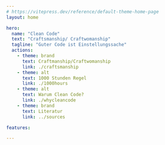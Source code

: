 ```yaml
---
# https://vitepress.dev/reference/default-theme-home-page
layout: home

hero:
  name: "Clean Code"
  text: "Craftsmanship/ Craftwomanship"
  tagline: "Guter Code ist Einstellungssache"
  actions:
    - theme: brand
      text: Craftmanship/Craftwomanship
      link: ./craftsmanship
    - theme: alt
      text: 1000 Stunden Regel
      link: ./1000hours
    - theme: alt
      text: Warum Clean Code?
      link: ./whycleancode
    - theme: brand
      text: Literatur
      link: ../sources

features:

---
```


